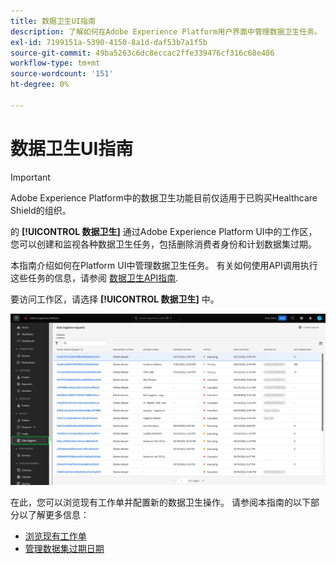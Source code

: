 ```yaml
---
title: 数据卫生UI指南
description: 了解如何在Adobe Experience Platform用户界面中管理数据卫生任务。
exl-id: 7199151a-5390-4150-8a1d-daf53b7a1f5b
source-git-commit: 49ba5263c6dc8eccac2ffe339476cf316c68e486
workflow-type: tm+mt
source-wordcount: '151'
ht-degree: 0%

---
```


# 数据卫生UI指南

>[!IMPORTANT]
>
>Adobe Experience Platform中的数据卫生功能目前仅适用于已购买Healthcare Shield的组织。

的 **[!UICONTROL 数据卫生]** 通过Adobe Experience Platform UI中的工作区，您可以创建和监视各种数据卫生任务，包括删除消费者身份和计划数据集过期。

本指南介绍如何在Platform UI中管理数据卫生任务。 有关如何使用API调用执行这些任务的信息，请参阅 [数据卫生API指南](../api/overview.md).

要访问工作区，请选择 **[!UICONTROL 数据卫生]** 中。

![显示 [!UICONTROL 数据卫生] 平台UI中的工作区](../images/ui/overview/home.png)

在此，您可以浏览现有工作单并配置新的数据卫生操作。 请参阅本指南的以下部分以了解更多信息：

* [浏览现有工作单](./browse.md)
* [管理数据集过期日期](./dataset-expiration.md)
